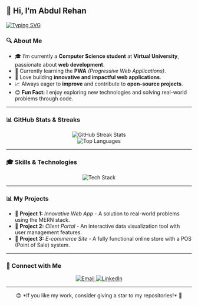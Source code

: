 ## 👋 Hi, I’m Abdul Rehan



<a href="https://github.com/abdulrehan17773">
  <img src="https://readme-typing-svg.herokuapp.com?font=Fira+Code&duration=3000&pause=200&center=true&vCenter=true&width=435&lines=MERN-Stack+Developer;Problem+Solver" alt="Typing SVG"/>
</a>

### 🔍 About Me
- 🎓 I’m currently a **Computer Science student** at **Virtual University**, passionate about **web development**.
- 🚀 Currently learning the **PWA** *(Progressive Web Applications)*.
- 🌟 Love building **innovative and impactful web applications**.
- 📈 Always eager to **improve** and contribute to **open-source projects**.
- 😊 **Fun Fact:** I enjoy exploring new technologies and solving real-world problems through code.

---

### 📊 GitHub Stats & Streaks
<div align="center">
  <img src="https://github-readme-streak-stats.herokuapp.com/?user=abdulrehan17773&theme=dark&hide_border=true" alt="GitHub Streak Stats"/>
  <br>
  <img src="https://github-readme-stats.vercel.app/api/top-langs/?username=abdulrehan17773&layout=compact&theme=dark&hide_border=true" alt="Top Languages"/>
</div>

---

### 🎓 Skills & Technologies
<div align="center">
  <img src="https://skillicons.dev/icons?i=bootstrap,tailwind,js,react,nodejs,express,mongodb,mysql,php,pwa" alt="Tech Stack"/>
</div>

---


### 📊 My Projects
- 📅 **Project 1:** *Innovative Web App* - A solution to real-world problems using the MERN stack.
- 📆 **Project 2:** *Client Portal* - An interactive data visualization tool with user management features.
- 📇 **Project 3:** *E-commerce Site* - A fully functional online store with a POS (Point of Sale) system.

---

### 👤 Connect with Me
<div align="center">
  <a href="mailto:abdulrehan.17773@gmail.com">
    <img src="https://img.shields.io/badge/Email-D14836?style=for-the-badge&logo=gmail&logoColor=white" alt="Email"/>
  </a>
  <a href="https://www.linkedin.com/in/abdul-rehan-865791289/">
    <img src="https://img.shields.io/badge/LinkedIn-0077B5?style=for-the-badge&logo=linkedin&logoColor=white" alt="LinkedIn"/>
  </a>
</div>

---

<div align="center">
  😍 *If you like my work, consider giving a star to my repositories!* 🌟
</div>
